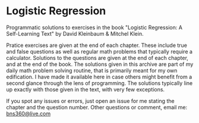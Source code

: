 # Logistic Regression

Programmatic solutions to exercises in the book "Logistic Regression: A Self-Learning Text" by David Kleinbaum & Mitchel Klein. 

Pratice exercises are given at the end of each chapter. These include true and false questions as well as regular math problems that typically require a calculator. Solutions to the questions are given at the end of each chapter, and at the end of the book. The solutions given in this archive are part of my daily math problem solving routine, that is primarily meant for my own edification. I have made it available here in case others might benefit from a second glance through the lens of programming. The solutions typically line up exactly with those given in the text, with very few exceptions. 

If you spot any issues or errors, just open an issue for me stating the chapter and the question number. Other questions or comment, email me: bns360@live.com
